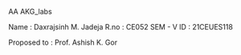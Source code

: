 AA AKG_labs

Name : Daxrajsinh M. Jadeja
R.no : CE052
SEM - V
ID : 21CEUES118


Proposed to : Prof. Ashish K. Gor
